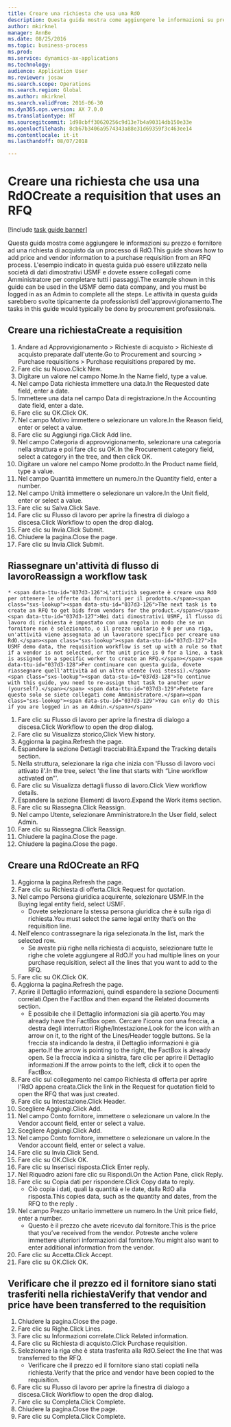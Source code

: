 ```yaml
--- 
title: Creare una richiesta che usa una RdO
description: Questa guida mostra come aggiungere le informazioni su prezzo e fornitore ad una richiesta di acquisto da un processo di RdO.
author: mkirknel
manager: AnnBe
ms.date: 08/25/2016
ms.topic: business-process
ms.prod: 
ms.service: dynamics-ax-applications
ms.technology: 
audience: Application User
ms.reviewer: josaw
ms.search.scope: Operations
ms.search.region: Global
ms.author: mkirknel
ms.search.validFrom: 2016-06-30
ms.dyn365.ops.version: AX 7.0.0
ms.translationtype: HT
ms.sourcegitcommit: 1d98cbff30620256c9d13e7b4a90314db150e33e
ms.openlocfilehash: 8cb67b3406a9574343a88e31d69359f3c463ee14
ms.contentlocale: it-it
ms.lasthandoff: 08/07/2018

---
```

# <a name="create-a-requisition-that-uses-an-rfq"></a><span data-ttu-id="037d3-103">Creare una richiesta che usa una RdO</span><span class="sxs-lookup"><span data-stu-id="037d3-103">Create a requisition that uses an RFQ</span></span>

[!include [task guide banner](../../includes/task-guide-banner.md)]

<span data-ttu-id="037d3-104">Questa guida mostra come aggiungere le informazioni su prezzo e fornitore ad una richiesta di acquisto da un processo di RdO.</span><span class="sxs-lookup"><span data-stu-id="037d3-104">This guide shows how to add price and vendor information to a purchase requisition from an RFQ process.</span></span> <span data-ttu-id="037d3-105">L'esempio indicato in questa guida può essere utilizzato nella società di dati dimostrativi USMF e dovete essere collegati come Amministratore per completare tutti i passaggi.</span><span class="sxs-lookup"><span data-stu-id="037d3-105">The example shown in this guide can be used in the USMF demo data company, and you must be logged in as an Admin to complete all the steps.</span></span> <span data-ttu-id="037d3-106">Le attività in questa guida sarebbero svolte tipicamente da professionisti dell'approvvigionamento.</span><span class="sxs-lookup"><span data-stu-id="037d3-106">The tasks in this guide would typically be done by procurement professionals.</span></span>


## <a name="create-a-requisition"></a><span data-ttu-id="037d3-107">Creare una richiesta</span><span class="sxs-lookup"><span data-stu-id="037d3-107">Create a requisition</span></span>
1. <span data-ttu-id="037d3-108">Andare ad Approvvigionamento > Richieste di acquisto > Richieste di acquisto preparate dall'utente.</span><span class="sxs-lookup"><span data-stu-id="037d3-108">Go to Procurement and sourcing > Purchase requisitions > Purchase requisitions prepared by me.</span></span>
2. <span data-ttu-id="037d3-109">Fare clic su Nuovo.</span><span class="sxs-lookup"><span data-stu-id="037d3-109">Click New.</span></span>
3. <span data-ttu-id="037d3-110">Digitare un valore nel campo Nome.</span><span class="sxs-lookup"><span data-stu-id="037d3-110">In the Name field, type a value.</span></span>
4. <span data-ttu-id="037d3-111">Nel campo Data richiesta immettere una data.</span><span class="sxs-lookup"><span data-stu-id="037d3-111">In the Requested date field, enter a date.</span></span>
5. <span data-ttu-id="037d3-112">Immettere una data nel campo Data di registrazione.</span><span class="sxs-lookup"><span data-stu-id="037d3-112">In the Accounting date field, enter a date.</span></span>
6. <span data-ttu-id="037d3-113">Fare clic su OK.</span><span class="sxs-lookup"><span data-stu-id="037d3-113">Click OK.</span></span>
7. <span data-ttu-id="037d3-114">Nel campo Motivo immettere o selezionare un valore.</span><span class="sxs-lookup"><span data-stu-id="037d3-114">In the Reason field, enter or select a value.</span></span>
8. <span data-ttu-id="037d3-115">Fare clic su Aggiungi riga.</span><span class="sxs-lookup"><span data-stu-id="037d3-115">Click Add line.</span></span>
9. <span data-ttu-id="037d3-116">Nel campo Categoria di approvvigionamento, selezionare una categoria nella struttura e poi fare clic su OK.</span><span class="sxs-lookup"><span data-stu-id="037d3-116">In the Procurement category field, select a category in the tree, and then click OK.</span></span>
10. <span data-ttu-id="037d3-117">Digitare un valore nel campo Nome prodotto.</span><span class="sxs-lookup"><span data-stu-id="037d3-117">In the Product name field, type a value.</span></span>
11. <span data-ttu-id="037d3-118">Nel campo Quantità immettere un numero.</span><span class="sxs-lookup"><span data-stu-id="037d3-118">In the Quantity field, enter a number.</span></span>
12. <span data-ttu-id="037d3-119">Nel campo Unità immettere o selezionare un valore.</span><span class="sxs-lookup"><span data-stu-id="037d3-119">In the Unit field, enter or select a value.</span></span>
13. <span data-ttu-id="037d3-120">Fare clic su Salva.</span><span class="sxs-lookup"><span data-stu-id="037d3-120">Click Save.</span></span>
14. <span data-ttu-id="037d3-121">Fare clic su Flusso di lavoro per aprire la finestra di dialogo a discesa.</span><span class="sxs-lookup"><span data-stu-id="037d3-121">Click Workflow to open the drop dialog.</span></span>
15. <span data-ttu-id="037d3-122">Fare clic su Invia.</span><span class="sxs-lookup"><span data-stu-id="037d3-122">Click Submit.</span></span>
16. <span data-ttu-id="037d3-123">Chiudere la pagina.</span><span class="sxs-lookup"><span data-stu-id="037d3-123">Close the page.</span></span>
17. <span data-ttu-id="037d3-124">Fare clic su Invia.</span><span class="sxs-lookup"><span data-stu-id="037d3-124">Click Submit.</span></span>

## <a name="reassign-a-workflow-task"></a><span data-ttu-id="037d3-125">Riassegnare un'attività di flusso di lavoro</span><span class="sxs-lookup"><span data-stu-id="037d3-125">Reassign a workflow task</span></span>
    * <span data-ttu-id="037d3-126">L'attività seguente è creare una RdO per ottenere le offerte dai fornitori per il prodotto.</span><span class="sxs-lookup"><span data-stu-id="037d3-126">The next task is to create an RFQ to get bids from vendors for the product.</span></span> <span data-ttu-id="037d3-127">Nei dati dimostrativi USMF, il flusso di lavoro di richiesta è impostato con una regola in modo che se un fornitore non è selezionato, o il prezzo unitario è 0 per una riga, un'attività viene assegnata ad un lavoratore specifico per creare una RdO.</span><span class="sxs-lookup"><span data-stu-id="037d3-127">In USMF demo data, the requisition workflow is set up with a rule so that if a vendor is not selected, or the unit price is 0 for a line, a task is assigned to a specific worker to create an RFQ.</span></span> <span data-ttu-id="037d3-128">Per continuare con questa guida, dovete riassegnare quell'attività ad un altro utente (voi stessi).</span><span class="sxs-lookup"><span data-stu-id="037d3-128">To continue with this guide, you need to re-assign that task to another user (yourself).</span></span> <span data-ttu-id="037d3-129">Potete fare questo solo se siete collegati come Amministratore.</span><span class="sxs-lookup"><span data-stu-id="037d3-129">You can only do this if you are logged in as an Admin.</span></span>  
1. <span data-ttu-id="037d3-130">Fare clic su Flusso di lavoro per aprire la finestra di dialogo a discesa.</span><span class="sxs-lookup"><span data-stu-id="037d3-130">Click Workflow to open the drop dialog.</span></span>
2. <span data-ttu-id="037d3-131">Fare clic su Visualizza storico,</span><span class="sxs-lookup"><span data-stu-id="037d3-131">Click View history.</span></span>
3. <span data-ttu-id="037d3-132">Aggiorna la pagina.</span><span class="sxs-lookup"><span data-stu-id="037d3-132">Refresh the page.</span></span>
4. <span data-ttu-id="037d3-133">Espandere la sezione Dettagli tracciabilità.</span><span class="sxs-lookup"><span data-stu-id="037d3-133">Expand the Tracking details section.</span></span>
5. <span data-ttu-id="037d3-134">Nella struttura, selezionare la riga che inizia con 'Flusso di lavoro voci attivato il'.</span><span class="sxs-lookup"><span data-stu-id="037d3-134">In the tree, select 'the line that starts with “Line workflow activated on”'.</span></span>
6. <span data-ttu-id="037d3-135">Fare clic su Visualizza dettagli flusso di lavoro.</span><span class="sxs-lookup"><span data-stu-id="037d3-135">Click View workflow details.</span></span>
7. <span data-ttu-id="037d3-136">Espandere la sezione Elementi di lavoro.</span><span class="sxs-lookup"><span data-stu-id="037d3-136">Expand the Work items section.</span></span>
8. <span data-ttu-id="037d3-137">Fare clic su Riassegna.</span><span class="sxs-lookup"><span data-stu-id="037d3-137">Click Reassign.</span></span>
9. <span data-ttu-id="037d3-138">Nel campo Utente, selezionare Amministratore.</span><span class="sxs-lookup"><span data-stu-id="037d3-138">In the User field, select Admin.</span></span>
10. <span data-ttu-id="037d3-139">Fare clic su Riassegna.</span><span class="sxs-lookup"><span data-stu-id="037d3-139">Click Reassign.</span></span>
11. <span data-ttu-id="037d3-140">Chiudere la pagina.</span><span class="sxs-lookup"><span data-stu-id="037d3-140">Close the page.</span></span>
12. <span data-ttu-id="037d3-141">Chiudere la pagina.</span><span class="sxs-lookup"><span data-stu-id="037d3-141">Close the page.</span></span>

## <a name="create-an-rfq"></a><span data-ttu-id="037d3-142">Creare una RdO</span><span class="sxs-lookup"><span data-stu-id="037d3-142">Create an RFQ</span></span>
1. <span data-ttu-id="037d3-143">Aggiorna la pagina.</span><span class="sxs-lookup"><span data-stu-id="037d3-143">Refresh the page.</span></span>
2. <span data-ttu-id="037d3-144">Fare clic su Richiesta di offerta.</span><span class="sxs-lookup"><span data-stu-id="037d3-144">Click Request for quotation.</span></span>
3. <span data-ttu-id="037d3-145">Nel campo Persona giuridica acquirente, selezionare USMF.</span><span class="sxs-lookup"><span data-stu-id="037d3-145">In the Buying legal entity field, select USMF.</span></span>
    * <span data-ttu-id="037d3-146">Dovete selezionare la stessa persona giuridica che è sulla riga di richiesta.</span><span class="sxs-lookup"><span data-stu-id="037d3-146">You must select the same legal entity that’s on the requisition line.</span></span>  
4. <span data-ttu-id="037d3-147">Nell'elenco contrassegnare la riga selezionata.</span><span class="sxs-lookup"><span data-stu-id="037d3-147">In the list, mark the selected row.</span></span>
    * <span data-ttu-id="037d3-148">Se aveste più righe nella richiesta di acquisto, selezionare tutte le righe che volete aggiungere al RdO.</span><span class="sxs-lookup"><span data-stu-id="037d3-148">If you had multiple lines on your purchase requisition, select all the lines that you want to add to the RFQ.</span></span>  
5. <span data-ttu-id="037d3-149">Fare clic su OK.</span><span class="sxs-lookup"><span data-stu-id="037d3-149">Click OK.</span></span>
6. <span data-ttu-id="037d3-150">Aggiorna la pagina.</span><span class="sxs-lookup"><span data-stu-id="037d3-150">Refresh the page.</span></span>
7. <span data-ttu-id="037d3-151">Aprire il Dettaglio informazioni, quindi espandere la sezione Documenti correlati.</span><span class="sxs-lookup"><span data-stu-id="037d3-151">Open the FactBox and then expand the Related documents section.</span></span>
    * <span data-ttu-id="037d3-152">È possibile che il Dettaglio informazioni sia già aperto.</span><span class="sxs-lookup"><span data-stu-id="037d3-152">You may already have the FactBox open.</span></span> <span data-ttu-id="037d3-153">Cercare l'icona con una freccia, a destra degli interruttori Righe/Intestazione.</span><span class="sxs-lookup"><span data-stu-id="037d3-153">Look for the icon with an arrow on it, to the right of the Lines/Header toggle buttons.</span></span> <span data-ttu-id="037d3-154">Se la freccia sta indicando la destra, il Dettaglio informazioni è già aperto.</span><span class="sxs-lookup"><span data-stu-id="037d3-154">If the arrow is pointing to the right, the FactBox is already open.</span></span> <span data-ttu-id="037d3-155">Se la freccia indica a sinistra, fare clic per aprire il Dettaglio informazioni.</span><span class="sxs-lookup"><span data-stu-id="037d3-155">If the arrow points to the left, click it to open the FactBox.</span></span>  
8. <span data-ttu-id="037d3-156">Fare clic sul collegamento nel campo Richiesta di offerta per aprire l'RdO appena creata.</span><span class="sxs-lookup"><span data-stu-id="037d3-156">Click the link in the Request for quotation field to open the RFQ that was just created.</span></span>
9. <span data-ttu-id="037d3-157">Fare clic su Intestazione.</span><span class="sxs-lookup"><span data-stu-id="037d3-157">Click Header.</span></span>
10. <span data-ttu-id="037d3-158">Scegliere Aggiungi.</span><span class="sxs-lookup"><span data-stu-id="037d3-158">Click Add.</span></span>
11. <span data-ttu-id="037d3-159">Nel campo Conto fornitore, immettere o selezionare un valore.</span><span class="sxs-lookup"><span data-stu-id="037d3-159">In the Vendor account field, enter or select a value.</span></span>
12. <span data-ttu-id="037d3-160">Scegliere Aggiungi.</span><span class="sxs-lookup"><span data-stu-id="037d3-160">Click Add.</span></span>
13. <span data-ttu-id="037d3-161">Nel campo Conto fornitore, immettere o selezionare un valore.</span><span class="sxs-lookup"><span data-stu-id="037d3-161">In the Vendor account field, enter or select a value.</span></span>
14. <span data-ttu-id="037d3-162">Fare clic su Invia.</span><span class="sxs-lookup"><span data-stu-id="037d3-162">Click Send.</span></span>
15. <span data-ttu-id="037d3-163">Fare clic su OK.</span><span class="sxs-lookup"><span data-stu-id="037d3-163">Click OK.</span></span>
16. <span data-ttu-id="037d3-164">Fare clic su Inserisci risposta.</span><span class="sxs-lookup"><span data-stu-id="037d3-164">Click Enter reply.</span></span>
17. <span data-ttu-id="037d3-165">Nel Riquadro azioni fare clic su Rispondi.</span><span class="sxs-lookup"><span data-stu-id="037d3-165">On the Action Pane, click Reply.</span></span>
18. <span data-ttu-id="037d3-166">Fare clic su Copia dati per rispondere.</span><span class="sxs-lookup"><span data-stu-id="037d3-166">Click Copy data to reply.</span></span>
    * <span data-ttu-id="037d3-167">Ciò copia i dati, quali la quantità e le date, dalla RdO alla risposta.</span><span class="sxs-lookup"><span data-stu-id="037d3-167">This copies data, such as the quantity and dates, from the RFQ to the reply .</span></span>  
19. <span data-ttu-id="037d3-168">Nel campo Prezzo unitario immettere un numero.</span><span class="sxs-lookup"><span data-stu-id="037d3-168">In the Unit price field, enter a number.</span></span>
    * <span data-ttu-id="037d3-169">Questo è il prezzo che avete ricevuto dal fornitore.</span><span class="sxs-lookup"><span data-stu-id="037d3-169">This is the price that you’ve received from the vendor.</span></span> <span data-ttu-id="037d3-170">Potreste anche volere immettere ulteriori informazioni dal fornitore.</span><span class="sxs-lookup"><span data-stu-id="037d3-170">You might also want to enter additional information from the vendor.</span></span>  
20. <span data-ttu-id="037d3-171">Fare clic su Accetta.</span><span class="sxs-lookup"><span data-stu-id="037d3-171">Click Accept.</span></span>
21. <span data-ttu-id="037d3-172">Fare clic su OK.</span><span class="sxs-lookup"><span data-stu-id="037d3-172">Click OK.</span></span>

## <a name="verify-that-vendor-and-price-have-been-transferred-to-the-requisition"></a><span data-ttu-id="037d3-173">Verificare che il prezzo ed il fornitore siano stati trasferiti nella richiesta</span><span class="sxs-lookup"><span data-stu-id="037d3-173">Verify that vendor and price have been transferred to the requisition</span></span>
1. <span data-ttu-id="037d3-174">Chiudere la pagina.</span><span class="sxs-lookup"><span data-stu-id="037d3-174">Close the page.</span></span>
2. <span data-ttu-id="037d3-175">Fare clic su Righe.</span><span class="sxs-lookup"><span data-stu-id="037d3-175">Click Lines.</span></span>
3. <span data-ttu-id="037d3-176">Fare clic su Informazioni correlate.</span><span class="sxs-lookup"><span data-stu-id="037d3-176">Click Related information.</span></span>
4. <span data-ttu-id="037d3-177">Fare clic su Richiesta di acquisto.</span><span class="sxs-lookup"><span data-stu-id="037d3-177">Click Purchase requisition.</span></span>
5. <span data-ttu-id="037d3-178">Selezionare la riga che è stata trasferita alla RdO.</span><span class="sxs-lookup"><span data-stu-id="037d3-178">Select the line that was transferred to the RFQ.</span></span>
    * <span data-ttu-id="037d3-179">Verificare che il prezzo ed il fornitore siano stati copiati nella richiesta.</span><span class="sxs-lookup"><span data-stu-id="037d3-179">Verify that the price and vendor have been copied to the requisition.</span></span>  
6. <span data-ttu-id="037d3-180">Fare clic su Flusso di lavoro per aprire la finestra di dialogo a discesa.</span><span class="sxs-lookup"><span data-stu-id="037d3-180">Click Workflow to open the drop dialog.</span></span>
7. <span data-ttu-id="037d3-181">Fare clic su Completa.</span><span class="sxs-lookup"><span data-stu-id="037d3-181">Click Complete.</span></span>
8. <span data-ttu-id="037d3-182">Chiudere la pagina.</span><span class="sxs-lookup"><span data-stu-id="037d3-182">Close the page.</span></span>
9. <span data-ttu-id="037d3-183">Fare clic su Completa.</span><span class="sxs-lookup"><span data-stu-id="037d3-183">Click Complete.</span></span>


